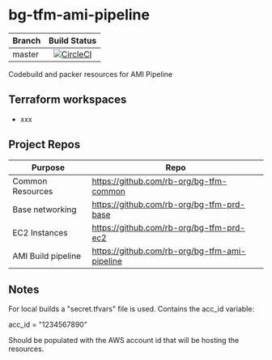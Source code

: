 # bg-tfm-ami-pipeline

|Branch|Build Status|
|---|:---:|
|master |[![CircleCI](https://circleci.com/gh/rb-org/bg-tfm-ami-pipeline.svg?style=svg&circle-token=bfb2de2463a04c1ecd3ed9a96ea690f0c8ba8cec)](https://circleci.com/gh/rb-org/bg-tfm-ami-pipeline)

Codebuild and packer resources for AMI Pipeline

## Terraform workspaces

* xxx

## Project Repos

| Purpose | Repo |
|---|---|
| Common Resources | https://github.com/rb-org/bg-tfm-common |
| Base networking | https://github.com/rb-org/bg-tfm-prd-base |
| EC2 Instances | https://github.com/rb-org/bg-tfm-prd-ec2 |
| AMI Build pipeline | https://github.com/rb-org/bg-tfm-ami-pipeline |

## Notes

For local builds a "secret.tfvars" file is used. Contains the acc_id variable:

acc_id = "1234567890"

Should be populated with the AWS account id that will be hosting the resources.